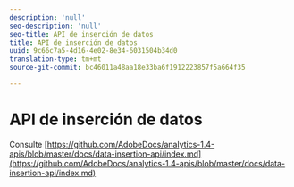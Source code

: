 ```yaml
---
description: 'null'
seo-description: 'null'
seo-title: API de inserción de datos
title: API de inserción de datos
uuid: 9c66c7a5-4d16-4e02-8e34-6031504b34d0
translation-type: tm+mt
source-git-commit: bc46011a48aa18e33ba6f1912223857f5a664f35

---
```



# API de inserción de datos

<!-- Git link needs to change to root relative link -->

Consulte [https://github.com/AdobeDocs/analytics-1.4-apis/blob/master/docs/data-insertion-api/index.md](https://github.com/AdobeDocs/analytics-1.4-apis/blob/master/docs/data-insertion-api/index.md)
